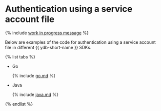 # Authentication using a service account file

{% include [work in progress message](../../_includes/addition.md) %}

Below are examples of the code for authentication using a service account file in different {{ ydb-short-name }} SDKs.

{% list tabs %}

- Go

  {% include [go.md](service_account/go.md) %}

- Java

  {% include [java.md](service_account/java.md) %}

{% endlist %}

